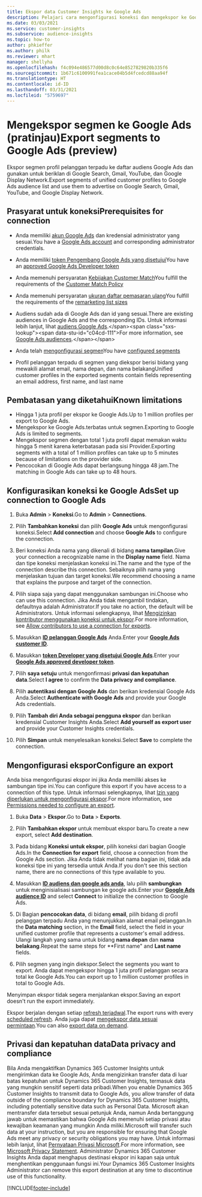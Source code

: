 ```yaml
---
title: Ekspor data Customer Insights ke Google Ads
description: Pelajari cara mengonfigurasi koneksi dan mengekspor ke Google Ads.
ms.date: 03/03/2021
ms.service: customer-insights
ms.subservice: audience-insights
ms.topic: how-to
author: phkieffer
ms.author: philk
ms.reviewer: mhart
manager: shellyha
ms.openlocfilehash: f4c094e486577d00d8c0c64e8527829820b335f6
ms.sourcegitcommit: 1b671c6100991fea1cace04b5d4fcedcd88aa94f
ms.translationtype: HT
ms.contentlocale: id-ID
ms.lasthandoff: 03/31/2021
ms.locfileid: "5759697"
---
```

# <a name="export-segments-to-google-ads-preview"></a><span data-ttu-id="c04cd-103">Mengekspor segmen ke Google Ads (pratinjau)</span><span class="sxs-lookup"><span data-stu-id="c04cd-103">Export segments to Google Ads (preview)</span></span>

<span data-ttu-id="c04cd-104">Ekspor segmen profil pelanggan terpadu ke daftar audiens Google Ads dan gunakan untuk beriklan di Google Search, Gmail, YouTube, dan Google Display Network.</span><span class="sxs-lookup"><span data-stu-id="c04cd-104">Export segments of unified customer profiles to Google Ads audience list and use them to advertise on Google Search, Gmail, YouTube, and Google Display Network.</span></span> 

## <a name="prerequisites-for-connection"></a><span data-ttu-id="c04cd-105">Prasyarat untuk koneksi</span><span class="sxs-lookup"><span data-stu-id="c04cd-105">Prerequisites for connection</span></span>

-   <span data-ttu-id="c04cd-106">Anda memiliki [akun Google Ads](https://ads.google.com/) dan kredensial administrator yang sesuai.</span><span class="sxs-lookup"><span data-stu-id="c04cd-106">You have a [Google Ads account](https://ads.google.com/) and corresponding administrator credentials.</span></span>
-   <span data-ttu-id="c04cd-107">Anda memiliki [token Pengembang Google Ads yang disetujui](https://developers.google.com/google-ads/api/docs/first-call/dev-token)</span><span class="sxs-lookup"><span data-stu-id="c04cd-107">You have an [approved Google Ads Developer token](https://developers.google.com/google-ads/api/docs/first-call/dev-token)</span></span> 
-   <span data-ttu-id="c04cd-108">Anda memenuhi persyaratan [Kebijakan Customer Match](https://support.google.com/adspolicy/answer/6299717)</span><span class="sxs-lookup"><span data-stu-id="c04cd-108">You fulfill the requirements of the [Customer Match Policy](https://support.google.com/adspolicy/answer/6299717)</span></span>
-   <span data-ttu-id="c04cd-109">Anda memenuhi persyaratan [ukuran daftar pemasaran ulang](https://support.google.com/google-ads/answer/7558048)</span><span class="sxs-lookup"><span data-stu-id="c04cd-109">You fulfill the requirements of the [remarketing list sizes](https://support.google.com/google-ads/answer/7558048)</span></span> 

-   <span data-ttu-id="c04cd-110">Audiens sudah ada di Google Ads dan id yang sesuai.</span><span class="sxs-lookup"><span data-stu-id="c04cd-110">There are existing audiences in Google Ads and the corresponding IDs.</span></span> <span data-ttu-id="c04cd-111">Untuk informasi lebih lanjut, lihat [audiens Google Ads](https://support.google.com/google-ads/answer/7558048?hl=en#:~:text=Audience%20lists%20is%20a%20section,Display%20Network%20through%20remarketing%20campaigns.).</span><span class="sxs-lookup"><span data-stu-id="c04cd-111">For more information, see [Google Ads audiences](https://support.google.com/google-ads/answer/7558048?hl=en#:~:text=Audience%20lists%20is%20a%20section,Display%20Network%20through%20remarketing%20campaigns.).</span></span>
-   <span data-ttu-id="c04cd-112">Anda telah [mengonfigurasi segmen](segments.md)</span><span class="sxs-lookup"><span data-stu-id="c04cd-112">You have [configured segments](segments.md)</span></span>
-   <span data-ttu-id="c04cd-113">Profil pelanggan terpadu di segmen yang diekspor berisi bidang yang mewakili alamat email, nama depan, dan nama belakang</span><span class="sxs-lookup"><span data-stu-id="c04cd-113">Unified customer profiles in the exported segments contain fields representing an email address, first name, and last name</span></span>

## <a name="known-limitations"></a><span data-ttu-id="c04cd-114">Pembatasan yang diketahui</span><span class="sxs-lookup"><span data-stu-id="c04cd-114">Known limitations</span></span>

- <span data-ttu-id="c04cd-115">Hingga 1 juta profil per ekspor ke Google Ads.</span><span class="sxs-lookup"><span data-stu-id="c04cd-115">Up to 1 million profiles per export to Google Ads.</span></span>
- <span data-ttu-id="c04cd-116">Mengekspor ke Google Ads.terbatas untuk segmen.</span><span class="sxs-lookup"><span data-stu-id="c04cd-116">Exporting to Google Ads is limited to segments.</span></span>
- <span data-ttu-id="c04cd-117">Mengekspor segmen dengan total 1 juta profil dapat memakan waktu hingga 5 menit karena keterbatasan pada sisi Provider.</span><span class="sxs-lookup"><span data-stu-id="c04cd-117">Exporting segments with a total of 1 million profiles can take up to 5 minutes because of limitations on the provider side.</span></span> 
- <span data-ttu-id="c04cd-118">Pencocokan di Google Ads dapat berlangsung hingga 48 jam.</span><span class="sxs-lookup"><span data-stu-id="c04cd-118">The matching in Google Ads can take up to 48 hours.</span></span>

## <a name="set-up-connection-to-google-ads"></a><span data-ttu-id="c04cd-119">Konfigurasikan koneksi ke Google Ads</span><span class="sxs-lookup"><span data-stu-id="c04cd-119">Set up connection to Google Ads</span></span>

1. <span data-ttu-id="c04cd-120">Buka **Admin** > **Koneksi**.</span><span class="sxs-lookup"><span data-stu-id="c04cd-120">Go to **Admin** > **Connections**.</span></span>

1. <span data-ttu-id="c04cd-121">Pilih **Tambahkan koneksi** dan pilih **Google Ads** untuk mengonfigurasi koneksi.</span><span class="sxs-lookup"><span data-stu-id="c04cd-121">Select **Add connection** and choose **Google Ads** to configure the connection.</span></span>

1. <span data-ttu-id="c04cd-122">Beri koneksi Anda nama yang dikenali di bidang **nama tampilan**.</span><span class="sxs-lookup"><span data-stu-id="c04cd-122">Give your connection a recognizable name in the **Display name** field.</span></span> <span data-ttu-id="c04cd-123">Nama dan tipe koneksi menjelaskan koneksi ini.</span><span class="sxs-lookup"><span data-stu-id="c04cd-123">The name and the type of the connection describe this connection.</span></span> <span data-ttu-id="c04cd-124">Sebaiknya pilih nama yang menjelaskan tujuan dan target koneksi.</span><span class="sxs-lookup"><span data-stu-id="c04cd-124">We recommend choosing a name that explains the purpose and target of the connection.</span></span>

1. <span data-ttu-id="c04cd-125">Pilih siapa saja yang dapat menggunakan sambungan ini.</span><span class="sxs-lookup"><span data-stu-id="c04cd-125">Choose who can use this connection.</span></span> <span data-ttu-id="c04cd-126">Jika Anda tidak mengambil tindakan, defaultnya adalah Administrator.</span><span class="sxs-lookup"><span data-stu-id="c04cd-126">If you take no action, the default will be Administrators.</span></span> <span data-ttu-id="c04cd-127">Untuk informasi selengkapnya, lihat [Mengizinkan kontributor menggunakan koneksi untuk ekspor](connections.md#allow-contributors-to-use-a-connection-for-exports).</span><span class="sxs-lookup"><span data-stu-id="c04cd-127">For more information, see [Allow contributors to use a connection for exports](connections.md#allow-contributors-to-use-a-connection-for-exports).</span></span>

1. <span data-ttu-id="c04cd-128">Masukkan **[ID pelanggan Google Ads](https://support.google.com/google-ads/answer/1704344)** Anda.</span><span class="sxs-lookup"><span data-stu-id="c04cd-128">Enter your **[Google Ads customer ID](https://support.google.com/google-ads/answer/1704344)**.</span></span>

1. <span data-ttu-id="c04cd-129">Masukkan **[token Developer yang disetujui Google Ads](https://developers.google.com/google-ads/api/docs/first-call/dev-token)**.</span><span class="sxs-lookup"><span data-stu-id="c04cd-129">Enter your **[Google Ads approved developer token](https://developers.google.com/google-ads/api/docs/first-call/dev-token)**.</span></span>

1. <span data-ttu-id="c04cd-130">Pilih **saya setuju** untuk mengonfirmasi **privasi dan kepatuhan data**.</span><span class="sxs-lookup"><span data-stu-id="c04cd-130">Select **I agree** to confirm the **Data privacy and compliance**.</span></span>

1. <span data-ttu-id="c04cd-131">Pilih **autentikasi dengan Google Ads** dan berikan kredensial Google Ads Anda.</span><span class="sxs-lookup"><span data-stu-id="c04cd-131">Select **Authenticate with Google Ads** and provide your Google Ads credentials.</span></span>

1. <span data-ttu-id="c04cd-132">Pilih **Tambah diri Anda sebagai pengguna ekspor** dan berikan kredensial Customer Insights Anda.</span><span class="sxs-lookup"><span data-stu-id="c04cd-132">Select **Add yourself as export user** and provide your Customer Insights credentials.</span></span>

1. <span data-ttu-id="c04cd-133">Pilih **Simpan** untuk menyelesaikan koneksi.</span><span class="sxs-lookup"><span data-stu-id="c04cd-133">Select **Save** to complete the connection.</span></span> 

## <a name="configure-an-export"></a><span data-ttu-id="c04cd-134">Mengonfigurasi ekspor</span><span class="sxs-lookup"><span data-stu-id="c04cd-134">Configure an export</span></span>

<span data-ttu-id="c04cd-135">Anda bisa mengonfigurasi ekspor ini jika Anda memiliki akses ke sambungan tipe ini.</span><span class="sxs-lookup"><span data-stu-id="c04cd-135">You can configure this export if you have access to a connection of this type.</span></span> <span data-ttu-id="c04cd-136">Untuk informasi selengkapnya, lihat [Izin yang diperlukan untuk mengonfigurasi ekspor](export-destinations.md#set-up-a-new-export).</span><span class="sxs-lookup"><span data-stu-id="c04cd-136">For more information, see [Permissions needed to configure an export](export-destinations.md#set-up-a-new-export).</span></span>

1. <span data-ttu-id="c04cd-137">Buka **Data** > **Ekspor**.</span><span class="sxs-lookup"><span data-stu-id="c04cd-137">Go to **Data** > **Exports**.</span></span>

1. <span data-ttu-id="c04cd-138">Pilih **Tambahkan ekspor** untuk membuat ekspor baru.</span><span class="sxs-lookup"><span data-stu-id="c04cd-138">To create a new export, select **Add destination**.</span></span>

1. <span data-ttu-id="c04cd-139">Pada bidang **Koneksi untuk ekspor**, pilih koneksi dari bagian Google Ads.</span><span class="sxs-lookup"><span data-stu-id="c04cd-139">In the **Connection for export** field, choose a connection from the Google Ads section.</span></span> <span data-ttu-id="c04cd-140">Jika Anda tidak melihat nama bagian ini, tidak ada koneksi tipe ini yang tersedia untuk Anda.</span><span class="sxs-lookup"><span data-stu-id="c04cd-140">If you don't see this section name, there are no connections of this type available to you.</span></span>

1. <span data-ttu-id="c04cd-141">Masukkan **[ID audiens dan google ads anda](https://support.google.com/google-ads/answer/7558048?hl=en#:~:text=Audience%20lists%20is%20a%20section,Display%20Network%20through%20remarketing%20campaigns.)**, lalu pilih **sambungkan** untuk menginisialisasi sambungan ke google ads.</span><span class="sxs-lookup"><span data-stu-id="c04cd-141">Enter your **[Google Ads audience ID](https://support.google.com/google-ads/answer/7558048?hl=en#:~:text=Audience%20lists%20is%20a%20section,Display%20Network%20through%20remarketing%20campaigns.)** and select **Connect** to initialize the connection to Google Ads.</span></span>

1. <span data-ttu-id="c04cd-142">Di Bagian **pencocokan data**, di bidang **email**, pilih bidang di profil pelanggan terpadu Anda yang menunjukkan alamat email pelanggan.</span><span class="sxs-lookup"><span data-stu-id="c04cd-142">In the **Data matching** section, in the **Email** field, select the field in your unified customer profile that represents a customer's email address.</span></span> <span data-ttu-id="c04cd-143">Ulangi langkah yang sama untuk bidang **nama depan** dan **nama belakang**.</span><span class="sxs-lookup"><span data-stu-id="c04cd-143">Repeat the same steps for \*\*First name" and **Last name** fields.</span></span>

1. <span data-ttu-id="c04cd-144">Pilih segmen yang ingin diekspor.</span><span class="sxs-lookup"><span data-stu-id="c04cd-144">Select the segments you want to export.</span></span> <span data-ttu-id="c04cd-145">Anda dapat mengekspor hingga 1 juta profil pelanggan secara total ke Google Ads.</span><span class="sxs-lookup"><span data-stu-id="c04cd-145">You can export up to 1 million customer profiles in total to Google Ads.</span></span>

<span data-ttu-id="c04cd-146">Menyimpan ekspor tidak segera menjalankan ekspor.</span><span class="sxs-lookup"><span data-stu-id="c04cd-146">Saving an export doesn't run the export immediately.</span></span>

<span data-ttu-id="c04cd-147">Ekspor berjalan dengan setiap [refresh terjadwal](system.md#schedule-tab).</span><span class="sxs-lookup"><span data-stu-id="c04cd-147">The export runs with every [scheduled refresh](system.md#schedule-tab).</span></span> <span data-ttu-id="c04cd-148">Anda juga dapat [mengekspor data sesuai permintaan](export-destinations.md#run-exports-on-demand).</span><span class="sxs-lookup"><span data-stu-id="c04cd-148">You can also [export data on demand](export-destinations.md#run-exports-on-demand).</span></span> 

## <a name="data-privacy-and-compliance"></a><span data-ttu-id="c04cd-149">Privasi dan kepatuhan data</span><span class="sxs-lookup"><span data-stu-id="c04cd-149">Data privacy and compliance</span></span>

<span data-ttu-id="c04cd-150">Bila Anda mengaktifkan Dynamics 365 Customer Insights untuk mengirimkan data ke Google Ads, Anda mengizinkan transfer data di luar batas kepatuhan untuk Dynamics 365 Customer Insights, termasuk data yang mungkin sensitif seperti data pribadi.</span><span class="sxs-lookup"><span data-stu-id="c04cd-150">When you enable Dynamics 365 Customer Insights to transmit data to Google Ads, you allow transfer of data outside of the compliance boundary for Dynamics 365 Customer Insights, including potentially sensitive data such as Personal Data.</span></span> <span data-ttu-id="c04cd-151">Microsoft akan mentransfer data tersebut sesuai petunjuk Anda, namun Anda bertanggung jawab untuk memastikan bahwa Google Ads memenuhi setiap privasi atau kewajiban keamanan yang mungkin Anda miliki.</span><span class="sxs-lookup"><span data-stu-id="c04cd-151">Microsoft will transfer such data at your instruction, but you are responsible for ensuring that Google Ads meet any privacy or security obligations you may have.</span></span> <span data-ttu-id="c04cd-152">Untuk informasi lebih lanjut, lihat [Pernyataan Privasi Microsoft](https://go.microsoft.com/fwlink/?linkid=396732).</span><span class="sxs-lookup"><span data-stu-id="c04cd-152">For more information, see [Microsoft Privacy Statement](https://go.microsoft.com/fwlink/?linkid=396732).</span></span>
<span data-ttu-id="c04cd-153">Administrator Dynamics 365 Customer Insights Anda dapat menghapus destinasi ekspor ini kapan saja untuk menghentikan penggunaan fungsi ini.</span><span class="sxs-lookup"><span data-stu-id="c04cd-153">Your Dynamics 365 Customer Insights Administrator can remove this export destination at any time to discontinue use of this functionality.</span></span>


[!INCLUDE[footer-include](../includes/footer-banner.md)]
